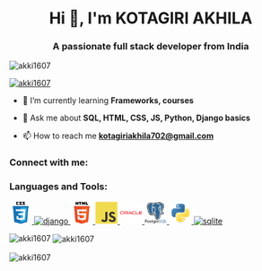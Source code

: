 <h1 align="center">Hi 👋, I'm KOTAGIRI AKHILA</h1>
<h3 align="center">A passionate full stack developer from India</h3>

<p align="left"> <img src="https://komarev.com/ghpvc/?username=akki1607&label=Profile%20views&color=0e75b6&style=flat" alt="akki1607" /> </p>

<p align="left"> <a href="https://github.com/ryo-ma/github-profile-trophy"><img src="https://github-profile-trophy.vercel.app/?username=akki1607" alt="akki1607" /></a> </p>

- 🌱 I’m currently learning **Frameworks, courses**

- 💬 Ask me about **SQL, HTML, CSS, JS, Python, Django basics**

- 📫 How to reach me **kotagiriakhila702@gmail.com**

<h3 align="left">Connect with me:</h3>
<p align="left">
</p>

<h3 align="left">Languages and Tools:</h3>
<p align="left"> <a href="https://www.w3schools.com/css/" target="_blank" rel="noreferrer"> <img src="https://raw.githubusercontent.com/devicons/devicon/master/icons/css3/css3-original-wordmark.svg" alt="css3" width="40" height="40"/> </a> <a href="https://www.djangoproject.com/" target="_blank" rel="noreferrer"> <img src="https://cdn.worldvectorlogo.com/logos/django.svg" alt="django" width="40" height="40"/> </a> <a href="https://www.w3.org/html/" target="_blank" rel="noreferrer"> <img src="https://raw.githubusercontent.com/devicons/devicon/master/icons/html5/html5-original-wordmark.svg" alt="html5" width="40" height="40"/> </a> <a href="https://developer.mozilla.org/en-US/docs/Web/JavaScript" target="_blank" rel="noreferrer"> <img src="https://raw.githubusercontent.com/devicons/devicon/master/icons/javascript/javascript-original.svg" alt="javascript" width="40" height="40"/> </a> <a href="https://www.oracle.com/" target="_blank" rel="noreferrer"> <img src="https://raw.githubusercontent.com/devicons/devicon/master/icons/oracle/oracle-original.svg" alt="oracle" width="40" height="40"/> </a> <a href="https://www.postgresql.org" target="_blank" rel="noreferrer"> <img src="https://raw.githubusercontent.com/devicons/devicon/master/icons/postgresql/postgresql-original-wordmark.svg" alt="postgresql" width="40" height="40"/> </a> <a href="https://www.python.org" target="_blank" rel="noreferrer"> <img src="https://raw.githubusercontent.com/devicons/devicon/master/icons/python/python-original.svg" alt="python" width="40" height="40"/> </a> <a href="https://www.sqlite.org/" target="_blank" rel="noreferrer"> <img src="https://www.vectorlogo.zone/logos/sqlite/sqlite-icon.svg" alt="sqlite" width="40" height="40"/> </a> </p>

<p><img align="left" src="https://github-readme-stats.vercel.app/api/top-langs?username=akki1607&show_icons=true&theme=dark&title_color=3672ab&locale=en&layout=compact" alt="akki1607" /></p>

<p>&nbsp;<img align="center" src="https://github-readme-stats.vercel.app/api?username=akki1607&show_icons=true&locale=en" alt="akki1607" /></p>

<p><img align="center" src="https://github-readme-streak-stats.herokuapp.com/?user=akki1607&" alt="akki1607" /></p>
